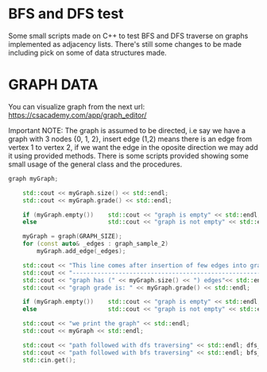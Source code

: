 # BFS and DFS test
Some small scripts made on C++ to test BFS and DFS traverse on 
graphs implemented as adjacency lists. There's still some changes to be made
including pick on some of data structures made.

# GRAPH DATA
You can visualize graph from the next url:
https://csacademy.com/app/graph_editor/

Important NOTE: The graph is assumed to be directed, i.e say
we have a graph with 3 nodes {0, 1, 2}, insert edge (1,2)
means there is an edge from vertex 1 to vertex 2, if we want the 
edge in the oposite direction we may add it using provided methods.
There is some scripts provided showing some small usage of the 
general class and the procedures.

```cc
graph myGraph;

    std::cout << myGraph.size() << std::endl;
    std::cout << myGraph.grade() << std::endl;

    if (myGraph.empty())    std::cout << "graph is empty" << std::endl;
    else                    std::cout << "graph is not empty" << std::endl;

    myGraph = graph(GRAPH_SIZE);
    for (const auto& _edges : graph_sample_2)
        myGraph.add_edge(_edges);

    std::cout << "This line comes after insertion of few edges into graph" << std::endl;
    std::cout << "-------------------------------------------------------" << std::endl;
    std::cout << "graph has (" << myGraph.size() << ") edges"<< std::endl;
    std::cout << "graph grade is: " << myGraph.grade() << std::endl;

    if (myGraph.empty())    std::cout << "graph is empty" << std::endl;
    else                    std::cout << "graph is not empty" << std::endl;

    std::cout << "we print the graph" << std::endl;
    std::cout << myGraph << std::endl;

    std::cout << "path followed with dfs traversing" << std::endl; dfs_path(myGraph); std::cout << std::endl;
    std::cout << "path followed with bfs traversing" << std::endl; bfs_path(myGraph);
    std::cin.get();
```


